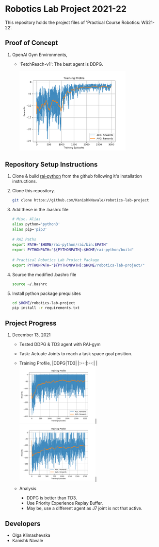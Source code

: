 # Robotics Lab Project 2021-22

This repository holds the project files of 'Practical Course Robotics: WS21-22'.

## Proof of Concept

1. OpenAI Gym Environments,

    * 'FetchReach-v1': The best agent is DDPG.
        <p align="left">
            <img src="proof_of_concept/reach/data/Training Profile.png" width="350">
        </p>

## Repository Setup Instructions

1. Clone & build [rai-python](https://github.com/MarcToussaint/rai-python) from the github following it's installation instructions.

2. Clone this repository.

    ```bash
    git clone https://github.com/KanishkNavale/robotics-lab-project
    ```

3. Add these in the .bashrc file

    ```bash
    # Misc. Alias
    alias python='python3'
    alias pip='pip3'

    # RAI Paths
    export PATH="$HOME/rai-python/rai/bin:$PATH"
    export PYTHONPATH="${PYTHONPATH}:$HOME/rai-python/build"

    # Practical Robotics Lab Project Package
    export PYTHONPATH="${PYTHONPATH}:$HOME/robotics-lab-project/"
    ```

4. Source the modified .bashrc file

    ```bash
    source ~/.bashrc
    ```

5. Install python package prequisites

    ```bash
    cd $HOME/robotics-lab-project
    pip install -r requirements.txt
    ```

## Project Progress

1. December 13, 2021

    * Tested DDPG & TD3 agent with RAI-gym
    * Task: Actuate Joints to reach a task space goal position.
    * Training Profile,
        |DDPG|TD3|
        |:--:|:--:|
        |<img src="main/check_reachPosition/DDPG/data/Training_Profile.png" width="250">| <img src="main/check_reachPosition/TD3/data/Training_Profile.png" width="250">|

    * Analysis
        * DDPG is better than TD3.
        * Use Priority Experience Replay Buffer.
        * May be, use a different agent as J7 joint is not that active.

## Developers

* Olga Klimashevska
* Kanishk Navale
